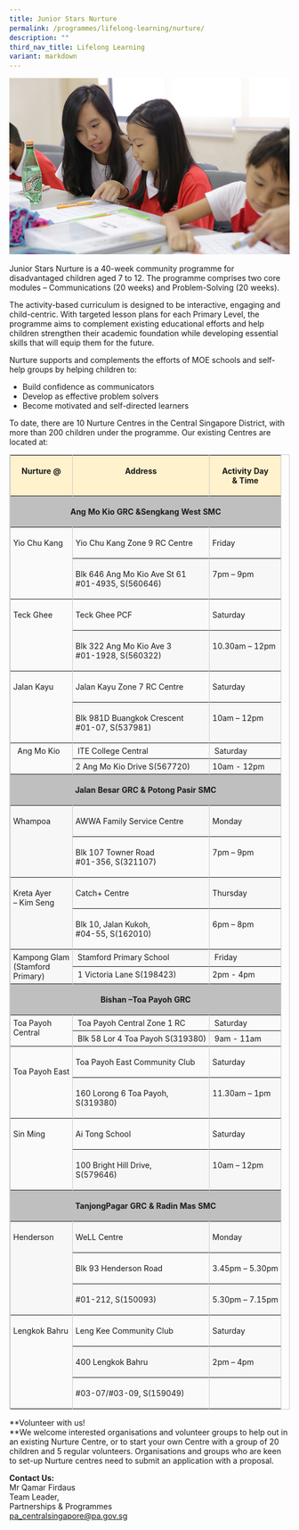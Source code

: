 ```yaml
---
title: Junior Stars Nurture
permalink: /programmes/lifelong-learning/nurture/
description: ""
third_nav_title: Lifelong Learning
variant: markdown
---
```

![Junior Stars Nurture](/images/Programmes/a38z1106_opz5f62c838795f41f09f9d91389022b306.jpg)

Junior Stars Nurture is a 40-week community programme for disadvantaged children aged 7 to 12. The programme comprises two core modules – Communications (20 weeks) and Problem-Solving (20 weeks).

The activity-based curriculum is designed to be interactive, engaging and child-centric. With targeted lesson plans for each Primary Level, the programme aims to complement existing educational efforts and help children strengthen their academic foundation while developing essential skills that will equip them for the future.

Nurture supports and complements the efforts of MOE schools and self-help groups by helping children to:

*   Build confidence as communicators
*   Develop as effective problem solvers
*   Become motivated and self-directed learners

To date, there are 10 Nurture Centres in the Central Singapore District, with more than 200 children under the programme. Our existing Centres are located at:

<table border="1" cellspacing="0" cellpadding="0" style="width: 100%; border-collapse: collapse; table-layout: auto; vertical-align: top; margin-bottom: 15px; border: 1px solid rgb(204, 204, 204);"><tbody><tr style="background-color: rgb(250, 250, 250);"><td style="vertical-align: top; border-collapse: collapse; border-left: 1px solid rgb(204, 204, 204); border-right: 1px solid rgb(204, 204, 204); padding: 5px; white-space: nowrap; background-color: rgb(255, 242, 204);"><p style="text-align: center;"><strong style="font-weight: 700;">Nurture @</strong></p></td><td style="vertical-align: top; border-collapse: collapse; border-left: 1px solid rgb(204, 204, 204); border-right: 1px solid rgb(204, 204, 204); padding: 5px; white-space: nowrap; background-color: rgb(255, 242, 204);"><p style="text-align: center;"><strong style="font-weight: 700;">Address</strong></p></td><td style="vertical-align: top; border-collapse: collapse; border-left: 1px solid rgb(204, 204, 204); border-right: 1px solid rgb(204, 204, 204); padding: 5px; white-space: nowrap; background-color: rgb(255, 242, 204);"><p style="text-align: center;"><strong style="font-weight: 700;">Activity Day<br>&amp; Time</strong></p></td></tr><tr style="background-color: rgb(247, 247, 247);"><td colspan="3" style="vertical-align: top; border-collapse: collapse; border-left: 1px solid rgb(204, 204, 204); border-right: 1px solid rgb(204, 204, 204); padding: 5px; background-color: rgb(191, 191, 191);"><p style="text-align: center;"><strong style="font-weight: 700;">Ang Mo Kio GRC &amp;Sengkang West SMC</strong></p></td></tr><tr style="background-color: rgb(250, 250, 250);"><td valign="top" rowspan="2" style="vertical-align: top; border-collapse: collapse; border-left: 1px solid rgb(204, 204, 204); border-right: 1px solid rgb(204, 204, 204); padding: 5px; white-space: nowrap;"><p>Yio Chu Kang</p></td><td valign="bottom" style="vertical-align: top; border-collapse: collapse; border-left: 1px solid rgb(204, 204, 204); border-right: 1px solid rgb(204, 204, 204); padding: 5px; white-space: nowrap;"><p>Yio Chu Kang Zone 9 RC Centre</p></td><td valign="bottom" style="vertical-align: top; border-collapse: collapse; border-left: 1px solid rgb(204, 204, 204); border-right: 1px solid rgb(204, 204, 204); padding: 5px; white-space: nowrap;"><p>Friday</p></td></tr><tr style="background-color: rgb(247, 247, 247);"><td valign="bottom" style="vertical-align: top; border-collapse: collapse; border-left: 1px solid rgb(204, 204, 204); border-right: 1px solid rgb(204, 204, 204); padding: 5px; white-space: nowrap;"><p>Blk 646 Ang Mo Kio Ave St 61<br>#01-4935, S(560646)</p></td><td valign="bottom" style="vertical-align: top; border-collapse: collapse; border-left: 1px solid rgb(204, 204, 204); border-right: 1px solid rgb(204, 204, 204); padding: 5px; white-space: nowrap;"><p>7pm – 9pm</p></td></tr><tr style="background-color: rgb(250, 250, 250);"><td valign="top" rowspan="2" style="vertical-align: top; border-collapse: collapse; border-left: 1px solid rgb(204, 204, 204); border-right: 1px solid rgb(204, 204, 204); padding: 5px; white-space: nowrap;"><p>Teck Ghee</p></td><td valign="bottom" style="vertical-align: top; border-collapse: collapse; border-left: 1px solid rgb(204, 204, 204); border-right: 1px solid rgb(204, 204, 204); padding: 5px; white-space: nowrap;"><p>Teck Ghee PCF</p></td><td valign="bottom" style="vertical-align: top; border-collapse: collapse; border-left: 1px solid rgb(204, 204, 204); border-right: 1px solid rgb(204, 204, 204); padding: 5px; white-space: nowrap;"><p>Saturday</p></td></tr><tr style="background-color: rgb(247, 247, 247);"><td valign="bottom" style="vertical-align: top; border-collapse: collapse; border-left: 1px solid rgb(204, 204, 204); border-right: 1px solid rgb(204, 204, 204); padding: 5px; white-space: nowrap;"><p>Blk 322 Ang Mo Kio Ave 3<br>#01-1928, S(560322)</p></td><td valign="bottom" style="vertical-align: top; border-collapse: collapse; border-left: 1px solid rgb(204, 204, 204); border-right: 1px solid rgb(204, 204, 204); padding: 5px; white-space: nowrap;"><p>10.30am – 12pm</p></td></tr><tr style="background-color: rgb(250, 250, 250);"><td valign="top" rowspan="2" style="vertical-align: top; border-collapse: collapse; border-left: 1px solid rgb(204, 204, 204); border-right: 1px solid rgb(204, 204, 204); padding: 5px; white-space: nowrap;"><p>Jalan Kayu</p></td><td valign="bottom" style="vertical-align: top; border-collapse: collapse; border-left: 1px solid rgb(204, 204, 204); border-right: 1px solid rgb(204, 204, 204); padding: 5px; white-space: nowrap;"><p>Jalan Kayu Zone 7 RC Centre</p></td><td valign="bottom" style="vertical-align: top; border-collapse: collapse; border-left: 1px solid rgb(204, 204, 204); border-right: 1px solid rgb(204, 204, 204); padding: 5px; white-space: nowrap;"><p>Saturday</p></td></tr><tr style="background-color: rgb(247, 247, 247);"><td valign="bottom" style="vertical-align: top; border-collapse: collapse; border-left: 1px solid rgb(204, 204, 204); border-right: 1px solid rgb(204, 204, 204); padding: 5px; white-space: nowrap;"><p>Blk 981D Buangkok Crescent<br>#01-07, S(537981)</p></td><td valign="bottom" style="vertical-align: top; border-collapse: collapse; border-left: 1px solid rgb(204, 204, 204); border-right: 1px solid rgb(204, 204, 204); padding: 5px; white-space: nowrap;"><p>10am – 12pm</p></td></tr><tr style="background-color: rgb(250, 250, 250);"><td valign="top" rowspan="2" style="vertical-align: top; border-collapse: collapse; border-left: 1px solid rgb(204, 204, 204); border-right: 1px solid rgb(204, 204, 204); padding: 5px; white-space: nowrap;">&nbsp;&nbsp;Ang Mo Kio</td><td valign="bottom" style="vertical-align: top; border-collapse: collapse; border-left: 1px solid rgb(204, 204, 204); border-right: 1px solid rgb(204, 204, 204); padding: 5px; white-space: nowrap;">&nbsp;ITE College Central</td><td valign="bottom" style="vertical-align: top; border-collapse: collapse; border-left: 1px solid rgb(204, 204, 204); border-right: 1px solid rgb(204, 204, 204); padding: 5px; white-space: nowrap;">&nbsp;Saturday</td></tr><tr style="background-color: rgb(247, 247, 247);"><td valign="bottom" style="vertical-align: top; border-collapse: collapse; border-left: 1px solid rgb(204, 204, 204); border-right: 1px solid rgb(204, 204, 204); padding: 5px; white-space: nowrap;">2 Ang Mo Kio Drive S(567720)</td><td valign="bottom" style="vertical-align: top; border-collapse: collapse; border-left: 1px solid rgb(204, 204, 204); border-right: 1px solid rgb(204, 204, 204); padding: 5px; white-space: nowrap;">10am - 12pm&nbsp;</td></tr><tr style="background-color: rgb(250, 250, 250);"><td colspan="3" style="vertical-align: top; border-collapse: collapse; border-left: 1px solid rgb(204, 204, 204); border-right: 1px solid rgb(204, 204, 204); padding: 5px; background-color: rgb(191, 191, 191);"><p style="text-align: center;"><strong style="font-weight: 700;">Jalan Besar GRC &amp; Potong Pasir SMC</strong></p></td></tr><tr style="background-color: rgb(247, 247, 247);"><td valign="top" rowspan="2" style="vertical-align: top; border-collapse: collapse; border-left: 1px solid rgb(204, 204, 204); border-right: 1px solid rgb(204, 204, 204); padding: 5px; white-space: nowrap;"><p>Whampoa</p></td><td valign="bottom" style="vertical-align: top; border-collapse: collapse; border-left: 1px solid rgb(204, 204, 204); border-right: 1px solid rgb(204, 204, 204); padding: 5px; white-space: nowrap;"><p>AWWA Family Service Centre</p></td><td valign="bottom" style="vertical-align: top; border-collapse: collapse; border-left: 1px solid rgb(204, 204, 204); border-right: 1px solid rgb(204, 204, 204); padding: 5px; white-space: nowrap;"><p>Monday</p></td></tr><tr style="background-color: rgb(250, 250, 250);"><td valign="bottom" style="vertical-align: top; border-collapse: collapse; border-left: 1px solid rgb(204, 204, 204); border-right: 1px solid rgb(204, 204, 204); padding: 5px; white-space: nowrap;"><p>Blk 107 Towner Road<br>#01-356, S(321107)</p></td><td valign="bottom" style="vertical-align: top; border-collapse: collapse; border-left: 1px solid rgb(204, 204, 204); border-right: 1px solid rgb(204, 204, 204); padding: 5px; white-space: nowrap;"><p>7pm – 9pm</p></td></tr><tr style="background-color: rgb(247, 247, 247);"><td valign="top" rowspan="2" style="vertical-align: top; border-collapse: collapse; border-left: 1px solid rgb(204, 204, 204); border-right: 1px solid rgb(204, 204, 204); padding: 5px; white-space: nowrap;"><p>Kreta Ayer<br>– Kim Seng</p></td><td valign="bottom" style="vertical-align: top; border-collapse: collapse; border-left: 1px solid rgb(204, 204, 204); border-right: 1px solid rgb(204, 204, 204); padding: 5px; white-space: nowrap;"><p>Catch+ Centre</p></td><td valign="bottom" style="vertical-align: top; border-collapse: collapse; border-left: 1px solid rgb(204, 204, 204); border-right: 1px solid rgb(204, 204, 204); padding: 5px; white-space: nowrap;"><p>Thursday</p></td></tr><tr style="background-color: rgb(250, 250, 250);"><td valign="bottom" style="vertical-align: top; border-collapse: collapse; border-left: 1px solid rgb(204, 204, 204); border-right: 1px solid rgb(204, 204, 204); padding: 5px; white-space: nowrap;"><p>Blk 10, Jalan Kukoh,<br>#04-55, S(162010)</p></td><td valign="bottom" style="vertical-align: top; border-collapse: collapse; border-left: 1px solid rgb(204, 204, 204); border-right: 1px solid rgb(204, 204, 204); padding: 5px; white-space: nowrap;"><p>6pm – 8pm</p></td></tr><tr style="background-color: rgb(247, 247, 247);"><td valign="top" rowspan="2" style="vertical-align: top; border-collapse: collapse; border-left: 1px solid rgb(204, 204, 204); border-right: 1px solid rgb(204, 204, 204); padding: 5px; white-space: nowrap;">Kampong Glam<br>(Stamford<br>Primary)<br></td><td valign="bottom" style="vertical-align: top; border-collapse: collapse; border-left: 1px solid rgb(204, 204, 204); border-right: 1px solid rgb(204, 204, 204); padding: 5px; white-space: nowrap;">&nbsp;Stamford Primary School</td><td valign="bottom" style="vertical-align: top; border-collapse: collapse; border-left: 1px solid rgb(204, 204, 204); border-right: 1px solid rgb(204, 204, 204); padding: 5px; white-space: nowrap;">&nbsp;Friday</td></tr><tr style="background-color: rgb(250, 250, 250);"><td valign="bottom" style="vertical-align: top; border-collapse: collapse; border-left: 1px solid rgb(204, 204, 204); border-right: 1px solid rgb(204, 204, 204); padding: 5px; white-space: nowrap;">&nbsp;1 Victoria Lane S(198423)<br></td><td valign="bottom" style="vertical-align: top; border-collapse: collapse; border-left: 1px solid rgb(204, 204, 204); border-right: 1px solid rgb(204, 204, 204); padding: 5px; white-space: nowrap;">2pm - 4pm</td></tr><tr style="background-color: rgb(247, 247, 247);"><td colspan="3" style="vertical-align: top; border-collapse: collapse; border-left: 1px solid rgb(204, 204, 204); border-right: 1px solid rgb(204, 204, 204); padding: 5px; background-color: rgb(191, 191, 191);"><p style="text-align: center;"><strong style="font-weight: 700;">Bishan –Toa Payoh GRC</strong></p></td></tr><tr style="background-color: rgb(250, 250, 250);"><td valign="top" rowspan="2" style="vertical-align: top; border-collapse: collapse; border-left: 1px solid rgb(204, 204, 204); border-right: 1px solid rgb(204, 204, 204); padding: 5px; white-space: nowrap;">Toa Payoh<br>Central<br></td><td valign="bottom" style="vertical-align: top; border-collapse: collapse; border-left: 1px solid rgb(204, 204, 204); border-right: 1px solid rgb(204, 204, 204); padding: 5px; white-space: nowrap;">&nbsp;Toa Payoh Central Zone 1 RC</td><td valign="bottom" style="vertical-align: top; border-collapse: collapse; border-left: 1px solid rgb(204, 204, 204); border-right: 1px solid rgb(204, 204, 204); padding: 5px; white-space: nowrap;">&nbsp;Saturday<br></td></tr><tr style="background-color: rgb(247, 247, 247);"><td valign="bottom" style="vertical-align: top; border-collapse: collapse; border-left: 1px solid rgb(204, 204, 204); border-right: 1px solid rgb(204, 204, 204); padding: 5px; white-space: nowrap;">&nbsp;Blk 58 Lor 4 Toa Payoh S(319380)<br></td><td valign="bottom" style="vertical-align: top; border-collapse: collapse; border-left: 1px solid rgb(204, 204, 204); border-right: 1px solid rgb(204, 204, 204); padding: 5px; white-space: nowrap;">&nbsp;9am - 11am<br></td></tr><tr style="background-color: rgb(250, 250, 250);"><td valign="top" rowspan="2" style="vertical-align: top; border-collapse: collapse; border-left: 1px solid rgb(204, 204, 204); border-right: 1px solid rgb(204, 204, 204); padding: 5px; white-space: nowrap;">&nbsp;<br><p>Toa Payoh East</p></td><td valign="bottom" style="vertical-align: top; border-collapse: collapse; border-left: 1px solid rgb(204, 204, 204); border-right: 1px solid rgb(204, 204, 204); padding: 5px; white-space: nowrap;"><p>Toa Payoh East Community Club</p></td><td valign="bottom" style="vertical-align: top; border-collapse: collapse; border-left: 1px solid rgb(204, 204, 204); border-right: 1px solid rgb(204, 204, 204); padding: 5px; white-space: nowrap;"><p>Saturday</p></td></tr><tr style="background-color: rgb(247, 247, 247);"><td valign="bottom" style="vertical-align: top; border-collapse: collapse; border-left: 1px solid rgb(204, 204, 204); border-right: 1px solid rgb(204, 204, 204); padding: 5px; white-space: nowrap;"><p>160 Lorong 6 Toa Payoh,<br>S(319380)</p></td><td valign="bottom" style="vertical-align: top; border-collapse: collapse; border-left: 1px solid rgb(204, 204, 204); border-right: 1px solid rgb(204, 204, 204); padding: 5px; white-space: nowrap;"><p>11.30am – 1pm</p></td></tr><tr style="background-color: rgb(250, 250, 250);"><td valign="top" rowspan="2" style="vertical-align: top; border-collapse: collapse; border-left: 1px solid rgb(204, 204, 204); border-right: 1px solid rgb(204, 204, 204); padding: 5px; white-space: nowrap;"><p>Sin Ming</p></td><td valign="bottom" style="vertical-align: top; border-collapse: collapse; border-left: 1px solid rgb(204, 204, 204); border-right: 1px solid rgb(204, 204, 204); padding: 5px; white-space: nowrap;"><p>Ai Tong School</p></td><td valign="bottom" style="vertical-align: top; border-collapse: collapse; border-left: 1px solid rgb(204, 204, 204); border-right: 1px solid rgb(204, 204, 204); padding: 5px; white-space: nowrap;"><p>Saturday</p></td></tr><tr style="background-color: rgb(247, 247, 247);"><td valign="bottom" style="vertical-align: top; border-collapse: collapse; border-left: 1px solid rgb(204, 204, 204); border-right: 1px solid rgb(204, 204, 204); padding: 5px; white-space: nowrap;"><p>100 Bright Hill Drive,<br>S(579646)</p></td><td valign="bottom" style="vertical-align: top; border-collapse: collapse; border-left: 1px solid rgb(204, 204, 204); border-right: 1px solid rgb(204, 204, 204); padding: 5px; white-space: nowrap;"><p>10am – 12pm</p></td></tr><tr style="background-color: rgb(250, 250, 250);"><td colspan="3" style="vertical-align: top; border-collapse: collapse; border-left: 1px solid rgb(204, 204, 204); border-right: 1px solid rgb(204, 204, 204); padding: 5px; background-color: rgb(191, 191, 191);"><p style="text-align: center;"><strong style="font-weight: 700;">TanjongPagar GRC &amp; Radin Mas SMC</strong></p></td></tr><tr style="background-color: rgb(247, 247, 247);"><td valign="top" rowspan="3" style="vertical-align: top; border-collapse: collapse; border-left: 1px solid rgb(204, 204, 204); border-right: 1px solid rgb(204, 204, 204); padding: 5px; white-space: nowrap;"><p>Henderson</p></td><td valign="bottom" style="vertical-align: top; border-collapse: collapse; border-left: 1px solid rgb(204, 204, 204); border-right: 1px solid rgb(204, 204, 204); padding: 5px; white-space: nowrap;"><p>WeLL Centre</p></td><td valign="bottom" style="vertical-align: top; border-collapse: collapse; border-left: 1px solid rgb(204, 204, 204); border-right: 1px solid rgb(204, 204, 204); padding: 5px; white-space: nowrap;"><p>Monday</p></td></tr><tr style="background-color: rgb(250, 250, 250);"><td valign="bottom" style="vertical-align: top; border-collapse: collapse; border-left: 1px solid rgb(204, 204, 204); border-right: 1px solid rgb(204, 204, 204); padding: 5px; white-space: nowrap;"><p>Blk 93 Henderson Road</p></td><td valign="bottom" style="vertical-align: top; border-collapse: collapse; border-left: 1px solid rgb(204, 204, 204); border-right: 1px solid rgb(204, 204, 204); padding: 5px; white-space: nowrap;"><p>3.45pm – 5.30pm</p></td></tr><tr style="background-color: rgb(247, 247, 247);"><td valign="bottom" style="vertical-align: top; border-collapse: collapse; border-left: 1px solid rgb(204, 204, 204); border-right: 1px solid rgb(204, 204, 204); padding: 5px; white-space: nowrap;"><p>#01-212, S(150093)</p></td><td valign="bottom" style="vertical-align: top; border-collapse: collapse; border-left: 1px solid rgb(204, 204, 204); border-right: 1px solid rgb(204, 204, 204); padding: 5px; white-space: nowrap;"><p>5.30pm – 7.15pm</p></td></tr><tr style="background-color: rgb(250, 250, 250);"><td valign="top" rowspan="3" style="vertical-align: top; border-collapse: collapse; border-left: 1px solid rgb(204, 204, 204); border-right: 1px solid rgb(204, 204, 204); padding: 5px; white-space: nowrap;"><p>Lengkok Bahru</p></td><td valign="bottom" style="vertical-align: top; border-collapse: collapse; border-left: 1px solid rgb(204, 204, 204); border-right: 1px solid rgb(204, 204, 204); padding: 5px; white-space: nowrap;"><p>Leng Kee Community Club</p></td><td valign="bottom" style="vertical-align: top; border-collapse: collapse; border-left: 1px solid rgb(204, 204, 204); border-right: 1px solid rgb(204, 204, 204); padding: 5px; white-space: nowrap;"><p>Saturday</p></td></tr><tr style="background-color: rgb(247, 247, 247);"><td valign="bottom" style="vertical-align: top; border-collapse: collapse; border-left: 1px solid rgb(204, 204, 204); border-right: 1px solid rgb(204, 204, 204); padding: 5px; white-space: nowrap;"><p>400 Lengkok Bahru</p></td><td valign="bottom" style="vertical-align: top; border-collapse: collapse; border-left: 1px solid rgb(204, 204, 204); border-right: 1px solid rgb(204, 204, 204); padding: 5px; white-space: nowrap;"><p>2pm – 4pm</p></td></tr><tr style="background-color: rgb(250, 250, 250);"><td valign="bottom" style="vertical-align: top; border-collapse: collapse; border-left: 1px solid rgb(204, 204, 204); border-right: 1px solid rgb(204, 204, 204); padding: 5px; white-space: nowrap;"><p>#03-07/#03-09, S(159049)</p></td><td valign="bottom" style="vertical-align: top; border-collapse: collapse; border-left: 1px solid rgb(204, 204, 204); border-right: 1px solid rgb(204, 204, 204); padding: 5px; white-space: nowrap;">&nbsp;</td></tr></tbody></table>

**Volunteer with us!  
**We welcome interested organisations and volunteer groups to help out in an existing Nurture Centre, or to start your own Centre with a group of 20 children and 5 regular volunteers. Organisations and groups who are keen to set-up Nurture centres need to submit an application with a proposal.  
  

**Contact Us:**  
Mr Qamar Firdaus  
Team Leader,&nbsp;  
Partnerships &amp; Programmes  
[pa\_centralsingapore@pa.gov.sg](mailto:pa_centralsingapore@pa.gov.sg)